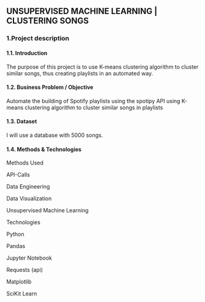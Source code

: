 ## UNSUPERVISED MACHINE LEARNING | CLUSTERING SONGS
### 1.Project description
#### 1.1. Introduction
The purpose of this project is to use K-means clustering algorithm to cluster similar songs, thus creating playlists in an automated way.

#### 1.2. Business Problem / Objective
Automate the building of Spotify playlists using the spotipy API using K-means clustering algorithm to cluster similar songs in playlists

#### 1.3. Dataset
I will use a database with 5000 songs.

#### 1.4. Methods & Technologies
Methods Used

API-Calls

Data Engineering

Data Visualization

Unsupervised Machine Learning

Technologies

Python

Pandas

Jupyter Notebook

Requests (api)

Matplotlib

SciKit Learn
